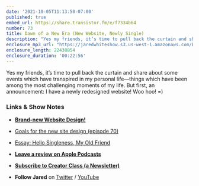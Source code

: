 ```yaml
---
date: '2021-10-05T11:13:50-07:00'
published: true
embed_url: https://share.transistor.fm/e/f7334b64
number: 73
title: Dawn of a New Era (New Website, Newly Single)
description: "Yes my friends, it’s time to pull back the curtain and share about some events which have transpired in my personal life—things which have been among the most challenging moments of my life. But first, an announcement: I have a newly redesigned website! Woo hoo! =)"
enclosure_mp3_url: "https://jaredwhiteshow.s3.us-west-1.amazonaws.com/Episode+73+-+Dawn+of+a+New+Era+-+New+Website%2C+Newly+Single.mp3"
enclosure_length: 22438854
enclosure_duration: '00:22:56'
---
```


Yes my friends, it’s time to pull back the curtain and share about some events which have transpired in my personal life—things which have been among the most challenging moments of my life. But first, an announcement: I have a newly redesigned website! Woo hoo! =)

### Links & Show Notes

* **[Brand-new Website Design!](https://jaredwhite.com)**
* [Goals for the new site design (episode 70)](https://jaredwhite.com/podcast/70)
* [Essay: Hello Singleness, My Old Friend](https://jaredwhite.com/articles/hello-singleness-my-old-friend)

* **[Leave a review on Apple Podcasts](https://podcasts.apple.com/us/podcast/fresh-fusion/id1387528457)**
* **[Subscribe to Creator Class (a Newsletter)](https://www.getrevue.co/profile/creatorclass)**
* **Follow Jared** on [Twitter](https://twitter.com/jaredcwhite) / [YouTube](https://www.youtube.com/channel/UCx90UL8AZfxSbBbFQ7L2t5w)